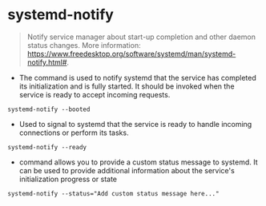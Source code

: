 # systemd-notify

> Notify service manager about start-up completion and other daemon status changes.
> More information: <https://www.freedesktop.org/software/systemd/man/systemd-notify.html#>.

- The command is used to notify systemd that the service has completed its initialization and is fully started. It should be invoked when the service is ready to accept incoming requests.

`systemd-notify --booted`

- Used to signal to systemd that the service is ready to handle incoming connections or perform its tasks.

`systemd-notify --ready`

- command allows you to provide a custom status message to systemd. It can be used to provide additional information about the service's initialization progress or state

`systemd-notify --status="Add custom status message here..."`





